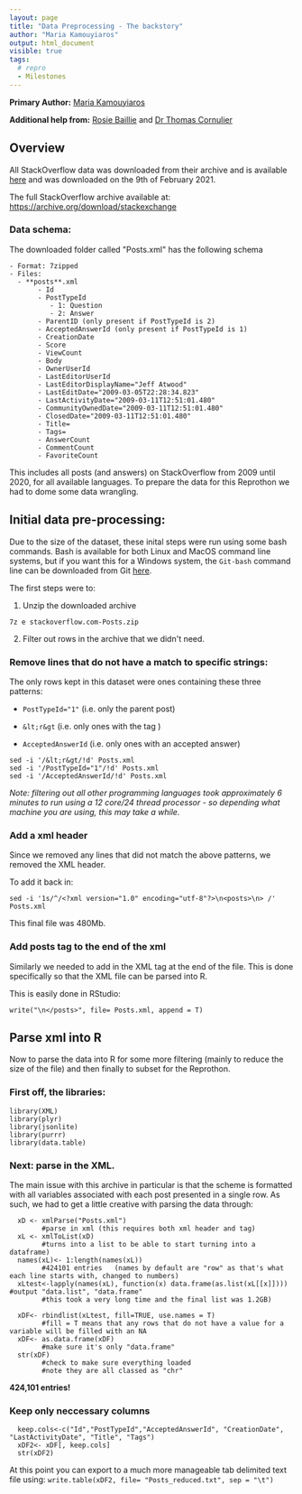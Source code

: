```yaml
---
layout: page
title: "Data Preprocessing - The backstory"
author: "Maria Kamouyiaros"
output: html_document
visible: true
tags:
  # repro
  - Milestones
---
```


**Primary Author:** [Maria Kamouyiaros](http://github.com/kamouyiaraki/)

**Additional help from:** [Rosie Baillie](https://github.com/RosieBaillie) and [Dr Thomas Cornulier](https://www.abdn.ac.uk/sbs/people/profiles/cornulier)

## Overview 

All StackOverflow data was downloaded from their archive and is available [here](https://ia800107.us.archive.org/view_archive.php?archive=/27/items/stackexchange/stackoverflow.com-Posts.7z) and was downloaded on the 9th of February 2021. 

The full StackOverflow archive available at: https://archive.org/download/stackexchange 

### Data schema:
The downloaded folder called "Posts.xml" has the following schema
```
- Format: 7zipped
- Files:
  - **posts**.xml
       - Id
       - PostTypeId
          - 1: Question
          - 2: Answer
       - ParentID (only present if PostTypeId is 2)
       - AcceptedAnswerId (only present if PostTypeId is 1)
       - CreationDate
       - Score
       - ViewCount
       - Body
       - OwnerUserId
       - LastEditorUserId
       - LastEditorDisplayName="Jeff Atwood"
       - LastEditDate="2009-03-05T22:28:34.823"
       - LastActivityDate="2009-03-11T12:51:01.480"
       - CommunityOwnedDate="2009-03-11T12:51:01.480"
       - ClosedDate="2009-03-11T12:51:01.480"
       - Title=
       - Tags=
       - AnswerCount
       - CommentCount
       - FavoriteCount
```


This includes all posts (and answers) on StackOverflow from 2009 until 2020, for all available languages. To prepare the data for this Reprothon we had to dome some data wrangling. 

## Initial data pre-processing: 
Due to the size of the dataset, these inital steps were run using some bash commands. Bash is available for both Linux and MacOS command line systems, but if you want this for a Windows system, the `Git-bash` command line can be downloaded from Git [here](https://gitforwindows.org/).

The first steps were to:

1. Unzip the downloaded archive 

`7z e stackoverflow.com-Posts.zip`

2. Filter out rows in the archive that we didn't need. 


### Remove lines that do not have a match to specific strings: 

The only rows kept in this dataset were ones containing these three patterns:

- `PostTypeId="1"` (i.e. only the parent post)

- `&lt;r&gt` (i.e. only ones with the tag <r>)

- `AcceptedAnswerId` (i.e. only ones with an accepted answer)

```
sed -i '/&lt;r&gt/!d' Posts.xml  
sed -i '/PostTypeId="1"/!d' Posts.xml 
sed -i '/AcceptedAnswerId/!d' Posts.xml
```

*Note: filtering out all other programming languages took approximately 6 minutes to run using a 12 core/24 thread processor - so depending what machine you are using, this may take a while.*


### Add a xml header
Since we removed any lines that did not match the above patterns, we removed the XML header. 

To add it back in: 

```
sed -i '1s/^/<?xml version="1.0" encoding="utf-8"?>\n<posts>\n> /' Posts.xml
```

This final file was 480Mb.


### Add posts tag to the end of the xml
Similarly we needed to add in the XML tag at the end of the file. This is done specifically so that the XML file can be parsed into R. 

This is easily done in RStudio: 

```
write("\n</posts>", file= Posts.xml, append = T)
```

## Parse xml into R

Now to parse the data into R for some more filtering (mainly to reduce the size of the file) and then finally to subset for the Reprothon. 

### First off, the libraries:

```
library(XML)
library(plyr)
library(jsonlite)
library(purrr)
library(data.table)  
```

### Next: parse in the XML. 

The main issue with this archive in particular is that the scheme is formatted with all variables associated with each post presented in a single row. As such, we had to get a little creative with parsing the data through: 

```
  xD <- xmlParse("Posts.xml")  
        #parse in xml (this requires both xml header and tag)
  xL <- xmlToList(xD) 
        #turns into a list to be able to start turning into a dataframe)
  names(xL)<- 1:length(names(xL)) 
        #424101 entries   (names by default are "row" as that's what each line starts with, changed to numbers)
  xLtest<-lapply(names(xL), function(x) data.frame(as.list(xL[[x]])))  #output "data.list", "data.frame"
  	    #this took a very long time and the final list was 1.2GB)
  
  xDF<- rbindlist(xLtest, fill=TRUE, use.names = T)  
        #fill = T means that any rows that do not have a value for a variable will be filled with an NA
  xDF<- as.data.frame(xDF)  
        #make sure it's only "data.frame"
  str(xDF)  
        #check to make sure everything loaded
        #note they are all classed as "chr"
```

**424,101 entries!**

### Keep only neccessary columns

```
  keep.cols<-c("Id","PostTypeId","AcceptedAnswerId", "CreationDate", "LastActivityDate", "Title", "Tags")
  xDF2<- xDF[, keep.cols]
  str(xDF2)
```
At this point you can export to a much more manageable tab delimited text file using: `write.table(xDF2, file= "Posts_reduced.txt", sep = "\t")`







